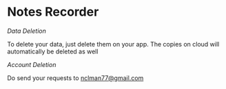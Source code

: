 # Notes Recorder
*Data Deletion*

To delete your data, just delete them on your app. The copies on cloud will automatically be deleted as well

*Account Deletion*

Do send your requests to nclman77@gmail.com

